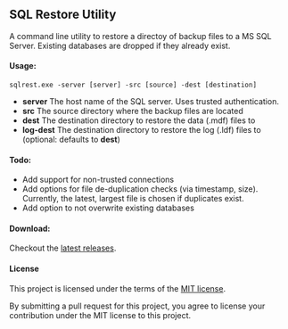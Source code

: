 ## SQL Restore Utility

A command line utility to restore a directoy of backup files to a MS SQL Server. 
Existing databases are dropped if they already exist.

#### Usage:

    sqlrest.exe -server [server] -src [source] -dest [destination]

 * __server__ The host name of the SQL server. Uses trusted authentication.
 * __src__ The source directory where the backup files are located
 * __dest__ The destination directory to restore the data (.mdf) files to
 * __log-dest__ The destination directory to restore the log (.ldf) files to (optional: defaults to __dest__)

#### Todo:

* Add support for non-trusted connections
* Add options for file de-duplication checks (via timestamp, size).  Currently, the latest, largest file is chosen  if duplicates exist.
* Add option to not overwrite existing databases

#### Download:

Checkout the [latest releases](https://github.com/comsechq/sql-restore/releases).

#### License

This project is licensed under the terms of the [MIT license](https://github.com/comsechq/sql-prune/blob/master/LICENSE.txt). 

By submitting a pull request for this project, you agree to license your contribution under the MIT license to this project.
